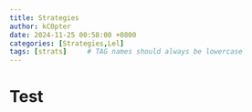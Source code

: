 ```yaml
---
title: Strategies
author: kC0pter
date: 2024-11-25 00:58:00 +0800
categories: [Strategies,Lel]
tags: [strats]     # TAG names should always be lowercase
---
```

# Test